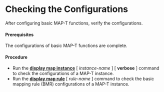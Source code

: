Checking the Configurations
===========================

After configuring basic MAP-T functions, verify the configurations.

#### Prerequisites

The configurations of basic MAP-T functions are complete.


#### Procedure

* Run the [**display map instance**](cmdqueryname=display+map+instance) [ *instance-name* ] [ **verbose** ] command to check the configurations of a MAP-T instance.
* Run the [**display map rule**](cmdqueryname=display+map+rule) [ *rule-name* ] command to check the basic mapping rule (BMR) configurations of a MAP-T instance.
